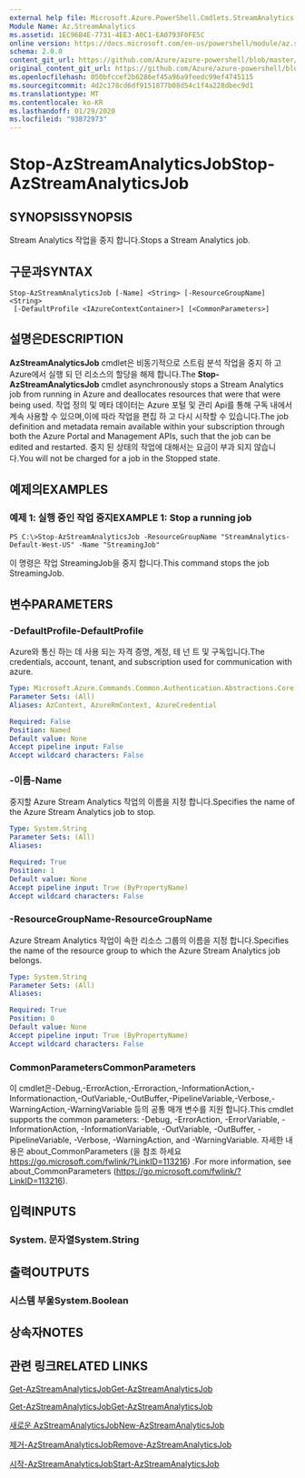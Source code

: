 ```yaml
---
external help file: Microsoft.Azure.PowerShell.Cmdlets.StreamAnalytics.dll-Help.xml
Module Name: Az.StreamAnalytics
ms.assetid: 1EC96B4E-7731-4EE3-A0C1-EA0793F0FE5C
online version: https://docs.microsoft.com/en-us/powershell/module/az.streamanalytics/stop-azstreamanalyticsjob
schema: 2.0.0
content_git_url: https://github.com/Azure/azure-powershell/blob/master/src/StreamAnalytics/StreamAnalytics/help/Stop-AzStreamAnalyticsJob.md
original_content_git_url: https://github.com/Azure/azure-powershell/blob/master/src/StreamAnalytics/StreamAnalytics/help/Stop-AzStreamAnalyticsJob.md
ms.openlocfilehash: 050bfccef2b6286ef45a96a9feedc99ef4745115
ms.sourcegitcommit: 4d2c178cd6df9151877b08d54c1f4a228dbec9d1
ms.translationtype: MT
ms.contentlocale: ko-KR
ms.lasthandoff: 01/29/2020
ms.locfileid: "93872973"
---
```

# <span data-ttu-id="38ec5-101">Stop-AzStreamAnalyticsJob</span><span class="sxs-lookup"><span data-stu-id="38ec5-101">Stop-AzStreamAnalyticsJob</span></span>

## <span data-ttu-id="38ec5-102">SYNOPSIS</span><span class="sxs-lookup"><span data-stu-id="38ec5-102">SYNOPSIS</span></span>
<span data-ttu-id="38ec5-103">Stream Analytics 작업을 중지 합니다.</span><span class="sxs-lookup"><span data-stu-id="38ec5-103">Stops a Stream Analytics job.</span></span>

## <span data-ttu-id="38ec5-104">구문과</span><span class="sxs-lookup"><span data-stu-id="38ec5-104">SYNTAX</span></span>

```
Stop-AzStreamAnalyticsJob [-Name] <String> [-ResourceGroupName] <String>
 [-DefaultProfile <IAzureContextContainer>] [<CommonParameters>]
```

## <span data-ttu-id="38ec5-105">설명은</span><span class="sxs-lookup"><span data-stu-id="38ec5-105">DESCRIPTION</span></span>
<span data-ttu-id="38ec5-106">**AzStreamAnalyticsJob** cmdlet은 비동기적으로 스트림 분석 작업을 중지 하 고 Azure에서 실행 되 던 리소스의 할당을 해제 합니다.</span><span class="sxs-lookup"><span data-stu-id="38ec5-106">The **Stop-AzStreamAnalyticsJob** cmdlet asynchronously stops a Stream Analytics job from running in Azure and deallocates resources that were that were being used.</span></span>
<span data-ttu-id="38ec5-107">작업 정의 및 메타 데이터는 Azure 포털 및 관리 Api를 통해 구독 내에서 계속 사용할 수 있으며,이에 따라 작업을 편집 하 고 다시 시작할 수 있습니다.</span><span class="sxs-lookup"><span data-stu-id="38ec5-107">The job definition and metadata remain available within your subscription through both the Azure Portal and Management APIs, such that the job can be edited and restarted.</span></span>
<span data-ttu-id="38ec5-108">중지 된 상태의 작업에 대해서는 요금이 부과 되지 않습니다.</span><span class="sxs-lookup"><span data-stu-id="38ec5-108">You will not be charged for a job in the Stopped state.</span></span>

## <span data-ttu-id="38ec5-109">예제의</span><span class="sxs-lookup"><span data-stu-id="38ec5-109">EXAMPLES</span></span>

### <span data-ttu-id="38ec5-110">예제 1: 실행 중인 작업 중지</span><span class="sxs-lookup"><span data-stu-id="38ec5-110">EXAMPLE 1: Stop a running job</span></span>
```
PS C:\>Stop-AzStreamAnalyticsJob -ResourceGroupName "StreamAnalytics-Default-West-US" -Name "StreamingJob"
```

<span data-ttu-id="38ec5-111">이 명령은 작업 StreamingJob을 중지 합니다.</span><span class="sxs-lookup"><span data-stu-id="38ec5-111">This command stops the job StreamingJob.</span></span>

## <span data-ttu-id="38ec5-112">변수</span><span class="sxs-lookup"><span data-stu-id="38ec5-112">PARAMETERS</span></span>

### <span data-ttu-id="38ec5-113">-DefaultProfile</span><span class="sxs-lookup"><span data-stu-id="38ec5-113">-DefaultProfile</span></span>
<span data-ttu-id="38ec5-114">Azure와 통신 하는 데 사용 되는 자격 증명, 계정, 테 넌 트 및 구독입니다.</span><span class="sxs-lookup"><span data-stu-id="38ec5-114">The credentials, account, tenant, and subscription used for communication with azure.</span></span>

```yaml
Type: Microsoft.Azure.Commands.Common.Authentication.Abstractions.Core.IAzureContextContainer
Parameter Sets: (All)
Aliases: AzContext, AzureRmContext, AzureCredential

Required: False
Position: Named
Default value: None
Accept pipeline input: False
Accept wildcard characters: False
```

### <span data-ttu-id="38ec5-115">-이름</span><span class="sxs-lookup"><span data-stu-id="38ec5-115">-Name</span></span>
<span data-ttu-id="38ec5-116">중지할 Azure Stream Analytics 작업의 이름을 지정 합니다.</span><span class="sxs-lookup"><span data-stu-id="38ec5-116">Specifies the name of the Azure Stream Analytics job to stop.</span></span>

```yaml
Type: System.String
Parameter Sets: (All)
Aliases:

Required: True
Position: 1
Default value: None
Accept pipeline input: True (ByPropertyName)
Accept wildcard characters: False
```

### <span data-ttu-id="38ec5-117">-ResourceGroupName</span><span class="sxs-lookup"><span data-stu-id="38ec5-117">-ResourceGroupName</span></span>
<span data-ttu-id="38ec5-118">Azure Stream Analytics 작업이 속한 리소스 그룹의 이름을 지정 합니다.</span><span class="sxs-lookup"><span data-stu-id="38ec5-118">Specifies the name of the resource group to which the Azure Stream Analytics job belongs.</span></span>

```yaml
Type: System.String
Parameter Sets: (All)
Aliases:

Required: True
Position: 0
Default value: None
Accept pipeline input: True (ByPropertyName)
Accept wildcard characters: False
```

### <span data-ttu-id="38ec5-119">CommonParameters</span><span class="sxs-lookup"><span data-stu-id="38ec5-119">CommonParameters</span></span>
<span data-ttu-id="38ec5-120">이 cmdlet은-Debug,-ErrorAction,-Erroraction,-InformationAction,-Informationaction,-OutVariable,-OutBuffer,-PipelineVariable,-Verbose,-WarningAction,-WarningVariable 등의 공통 매개 변수를 지원 합니다.</span><span class="sxs-lookup"><span data-stu-id="38ec5-120">This cmdlet supports the common parameters: -Debug, -ErrorAction, -ErrorVariable, -InformationAction, -InformationVariable, -OutVariable, -OutBuffer, -PipelineVariable, -Verbose, -WarningAction, and -WarningVariable.</span></span> <span data-ttu-id="38ec5-121">자세한 내용은 about_CommonParameters (을 참조 하세요 https://go.microsoft.com/fwlink/?LinkID=113216) .</span><span class="sxs-lookup"><span data-stu-id="38ec5-121">For more information, see about_CommonParameters (https://go.microsoft.com/fwlink/?LinkID=113216).</span></span>

## <span data-ttu-id="38ec5-122">입력</span><span class="sxs-lookup"><span data-stu-id="38ec5-122">INPUTS</span></span>

### <span data-ttu-id="38ec5-123">System. 문자열</span><span class="sxs-lookup"><span data-stu-id="38ec5-123">System.String</span></span>

## <span data-ttu-id="38ec5-124">출력</span><span class="sxs-lookup"><span data-stu-id="38ec5-124">OUTPUTS</span></span>

### <span data-ttu-id="38ec5-125">시스템 부울</span><span class="sxs-lookup"><span data-stu-id="38ec5-125">System.Boolean</span></span>

## <span data-ttu-id="38ec5-126">상속자</span><span class="sxs-lookup"><span data-stu-id="38ec5-126">NOTES</span></span>

## <span data-ttu-id="38ec5-127">관련 링크</span><span class="sxs-lookup"><span data-stu-id="38ec5-127">RELATED LINKS</span></span>

[<span data-ttu-id="38ec5-128">Get-AzStreamAnalyticsJob</span><span class="sxs-lookup"><span data-stu-id="38ec5-128">Get-AzStreamAnalyticsJob</span></span>](./Get-AzStreamAnalyticsJob.md)

[<span data-ttu-id="38ec5-129">Get-AzStreamAnalyticsJob</span><span class="sxs-lookup"><span data-stu-id="38ec5-129">Get-AzStreamAnalyticsJob</span></span>](./Get-AzStreamAnalyticsJob.md)

[<span data-ttu-id="38ec5-130">새로운 AzStreamAnalyticsJob</span><span class="sxs-lookup"><span data-stu-id="38ec5-130">New-AzStreamAnalyticsJob</span></span>](./New-AzStreamAnalyticsJob.md)

[<span data-ttu-id="38ec5-131">제거-AzStreamAnalyticsJob</span><span class="sxs-lookup"><span data-stu-id="38ec5-131">Remove-AzStreamAnalyticsJob</span></span>](./Remove-AzStreamAnalyticsJob.md)

[<span data-ttu-id="38ec5-132">시작-AzStreamAnalyticsJob</span><span class="sxs-lookup"><span data-stu-id="38ec5-132">Start-AzStreamAnalyticsJob</span></span>](./Start-AzStreamAnalyticsJob.md)


